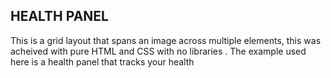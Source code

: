 ## HEALTH PANEL
This is a grid layout that spans an image across multiple elements, this was acheived with pure HTML and CSS with no libraries . The example used here is a health panel that tracks your health